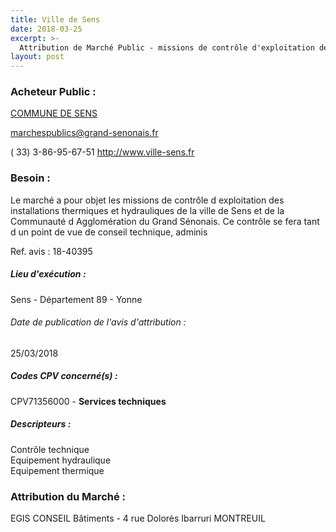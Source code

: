 ```yaml
---
title: Ville de Sens
date: 2018-03-25
excerpt: >-
  Attribution de Marché Public - missions de contrôle d'exploitation des installations thermiques et hydrauliques de la ville de sens et de la communauté d'agglomération du grand sénonais
layout: post
---
```


### Acheteur Public : 
<a href="/acheteur-136/siren-218903870"> COMMUNE DE SENS</a><br/>



marchespublics@grand-senonais.fr

( 33) 3-86-95-67-51
http://www.ville-sens.fr
### Besoin :

Le marché a pour objet les missions de contrôle d exploitation des installations thermiques et hydrauliques de la ville de Sens et de la Communauté d Agglomération du Grand Sénonais. Ce contrôle se fera tant d un point de vue de conseil technique, adminis

Ref. avis : 18-40395


##### Lieu d'exécution :

Sens - Département 89 - Yonne

###### Date de publication de l'avis d'attribution : 
25/03/2018

##### Codes CPV concerné(s) :
CPV71356000 - **Services techniques** <br/>

##### Descripteurs :
Contrôle technique <br/>
Equipement hydraulique <br/>
Equipement thermique <br/>

### Attribution du Marché :
EGIS CONSEIL Bâtiments - 4 rue Dolorès Ibarruri  MONTREUIL <br/>
